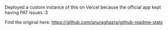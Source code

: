 Deployed a custom instance of this on Vercel because the official app kept having PAT issues :3

Find the original here: https://github.com/anuraghazra/github-readme-stats

